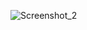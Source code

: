 ![Screenshot_2]([https://github.com/username/test/assets/108919293/d8206e8b-5c62-49f9-94e4-19b9d9d5c6e6](https://github.com/larenvahis/myphoto/blob/main/tantri4.png))
